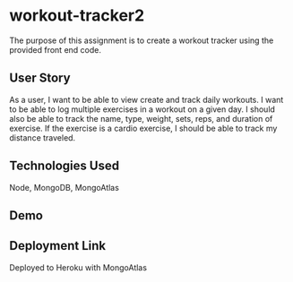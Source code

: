 # workout-tracker2

The purpose of this assignment is to create a workout tracker using the provided front end
code.

## User Story

As a user, I want to be able to view create and track daily workouts. I want to be able to log multiple exercises 
in a workout on a given day. I should also be able to track the name, type, weight, sets, reps, and duration of exercise. 
If the exercise is a cardio exercise, I should be able to track my distance traveled.

## Technologies Used

Node,  MongoDB,  MongoAtlas

## Demo


## Deployment Link
Deployed to Heroku with MongoAtlas
